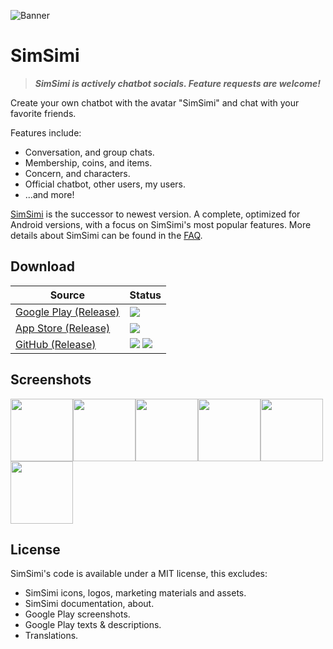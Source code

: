 ![Banner](https://cdn6.aptoide.com/imgs/8/e/f/8ef475b80a156a0e8889a86be8607001_fgraphic.png)
# SimSimi

> _**SimSimi is actively chatbot socials. Feature requests are welcome!**_

Create your own chatbot with the avatar "SimSimi" and chat with your favorite friends.

Features include:

* Conversation, and group chats.
* Membership, coins, and items.
* Concern, and characters.
* Official chatbot, other users, my users.
* ...and more!

[SimSimi](https://simsimi.com) is the successor
to newest version. A complete, optimized for Android versions, with a focus on SimSimi's most popular features. More details about SimSimi can be found in the [FAQ](http://blog.simsimi.com/2012/02/simsimi-user-faq.html).

<!--- [SimSimi](https://simsimi.com/) is an artificial intelligence based chatbot, also known as a chatbot. A unique daily conversation with diversity, fun and vitality. -->

## Download

| Source                                                                                 | Status                                                                                                                                                                                                                          |
|----------------------------------------------------------------------------------------|---------------------------------------------------------------------------------------------------------------------------------------------------------------------------------------------------------------------------------|
| [Google Play (Release)](https://play.google.com/store/apps/details?id=com.ismaker.android.simsimi) | ![](https://img.shields.io/endpoint?color=green&logo=google-play&logoColor=green&url=https%3A%2F%2Fplay.cuzi.workers.dev%2Fplay%3Fi%3Dcom.ismaker.android.simsimi%26gl%3DUS%26hl%3Den%26l%3DGoogle%2520Play%26m%3D%24version) |
 | [App Store (Release)](https://apps.apple.com/us/app/simsimi/id375239755) | ![](https://img.shields.io/endpoint?color=blue&logo=Apple&logoColor=blue&url=https%3A%2F%2Fplay.cuzi.workers.dev%2Fplay%3Fi%3Dcom.ismaker.android.simsimi%26gl%3DUS%26hl%3Den%26l%3DApp%2520Store%26m%3D%24version) |
 | [GitHub (Release)](https://github.com/NurMiApp/simsimi/releases) | ![](https://img.shields.io/github/v/release/NurMiApp/simsimi?display_name=release&logo=github&label=GitHub%20(Release)) ![](https://img.shields.io/github/downloads/NurMiApp/simsimi/latest/total?label=%20) |
## Screenshots

<img src="https://play-lh.googleusercontent.com/oS3W3TUeq0LlJgsQVuS3ANMNEfsqNUK4gg1At9VUGgzul4sisJAcVynKLI4r3E8fWmA=w526-h296-rw" width="100"><img src="https://play-lh.googleusercontent.com/CXVS3Lrm_UAUNTSTOS7bwGmO_Vq_t6BbLjy-9eh_yGogfL-4NBTlfCWPYeqXPOpNd94=w526-h296-rw" width="100"><img src="https://play-lh.googleusercontent.com/Kigueh2LOZsJXfxxEP6ejnJaO0APWCP0JKI9KK7WxdBGN4ilDpIj-uGhq8mXx3Avtw=w526-h296-rw" width="100"><img src="https://play-lh.googleusercontent.com/zlVzZyE0jTvwAYn8KsjEjD1ysl6T86jEWoa4VNzJQUpwkUAPjyaok06hujZh3BORCzD1=w526-h296-rw" width="100"><img src="https://play-lh.googleusercontent.com/fg459euqYI4ATw7Hss5sQmNEUQx_mAfwNqH3XmodnI2Yku_b8eNPpX3FyrcsHrY6Vw=w526-h296-rw" width="100"><img src="https://play-lh.googleusercontent.com/C7zpokueORSFNxrPMkbW2USoeWcx339XBfPtQE3nGfTMcjuLUyuYEXpj6Z8NAkkKLm8=w526-h296-rw" width="100">

## License

SimSimi's code is available under a MIT license, this excludes:

* SimSimi icons, logos, marketing materials and assets.
* SimSimi documentation, about.
* Google Play screenshots.
* Google Play texts & descriptions.
* Translations.
